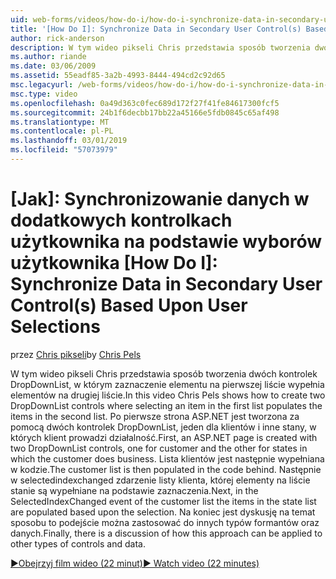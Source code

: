 ```yaml
---
uid: web-forms/videos/how-do-i/how-do-i-synchronize-data-in-secondary-user-controls-based-upon-user-selections
title: '[How Do I]: Synchronize Data in Secondary User Control(s) Based Upon User Selections | Microsoft Docs'
author: rick-anderson
description: W tym wideo pikseli Chris przedstawia sposób tworzenia dwóch kontrolek DropDownList, w którym zaznaczenie elementu na pierwszej liście wypełnia elementów na drugiej liście. Firs...
ms.author: riande
ms.date: 03/06/2009
ms.assetid: 55eadf85-3a2b-4993-8444-494cd2c92d65
msc.legacyurl: /web-forms/videos/how-do-i/how-do-i-synchronize-data-in-secondary-user-controls-based-upon-user-selections
msc.type: video
ms.openlocfilehash: 0a49d363c0fec689d172f27f41fe84617300fcf5
ms.sourcegitcommit: 24b1f6decbb17bb22a45166e5fdb0845c65af498
ms.translationtype: MT
ms.contentlocale: pl-PL
ms.lasthandoff: 03/01/2019
ms.locfileid: "57073979"
---
```

<a name="how-do-i-synchronize-data-in-secondary-user-controls-based-upon-user-selections"></a>[Jak]: Synchronizowanie danych w dodatkowych kontrolkach użytkownika na podstawie wyborów użytkownika
[How Do I]: Synchronize Data in Secondary User Control(s) Based Upon User Selections
====================
<span data-ttu-id="e3259-104">przez [Chris pikseli](https://twitter.com/chrispels)</span><span class="sxs-lookup"><span data-stu-id="e3259-104">by [Chris Pels](https://twitter.com/chrispels)</span></span>

<span data-ttu-id="e3259-105">W tym wideo pikseli Chris przedstawia sposób tworzenia dwóch kontrolek DropDownList, w którym zaznaczenie elementu na pierwszej liście wypełnia elementów na drugiej liście.</span><span class="sxs-lookup"><span data-stu-id="e3259-105">In this video Chris Pels shows how to create two DropDownList controls where selecting an item in the first list populates the items in the second list.</span></span> <span data-ttu-id="e3259-106">Po pierwsze strona ASP.NET jest tworzona za pomocą dwóch kontrolek DropDownList, jeden dla klientów i inne stany, w których klient prowadzi działalność.</span><span class="sxs-lookup"><span data-stu-id="e3259-106">First, an ASP.NET page is created with two DropDownList controls, one for customer and the other for states in which the customer does business.</span></span> <span data-ttu-id="e3259-107">Lista klientów jest następnie wypełniana w kodzie.</span><span class="sxs-lookup"><span data-stu-id="e3259-107">The customer list is then populated in the code behind.</span></span> <span data-ttu-id="e3259-108">Następnie w selectedindexchanged zdarzenie listy klienta, której elementy na liście stanie są wypełniane na podstawie zaznaczenia.</span><span class="sxs-lookup"><span data-stu-id="e3259-108">Next, in the SelectedIndexChanged event of the customer list the items in the state list are populated based upon the selection.</span></span> <span data-ttu-id="e3259-109">Na koniec jest dyskusję na temat sposobu to podejście można zastosować do innych typów formantów oraz danych.</span><span class="sxs-lookup"><span data-stu-id="e3259-109">Finally, there is a discussion of how this approach can be applied to other types of controls and data.</span></span>

[<span data-ttu-id="e3259-110">&#9654;Obejrzyj film wideo (22 minut)</span><span class="sxs-lookup"><span data-stu-id="e3259-110">&#9654; Watch video (22 minutes)</span></span>](https://channel9.msdn.com/Blogs/ASP-NET-Site-Videos/how-do-i-synchronize-data-in-secondary-user-controls-based-upon-user-selections)

